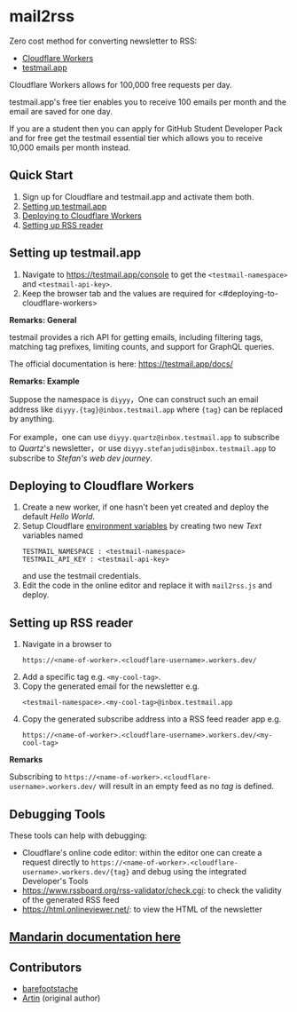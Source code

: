 # mail2rss

Zero cost method for converting newsletter to RSS:

- [Cloudflare Workers](https://workers.cloudflare.com/) 
- [testmail.app](https://testmail.app/)

Cloudflare Workers allows for 100,000 free requests per day.  

testmail.app's free tier enables you to receive 100 emails per month and the email are saved for one day.

If you are a student then you can apply for GitHub Student Developer Pack and for free get the testmail essential tier which allows you to receive 10,000 emails per month instead.

## Quick Start

1. Sign up for Cloudflare and testmail.app and activate them both.
2. [Setting up testmail.app](#setting-up-testmailapp)
3. [Deploying to Cloudflare Workers](#deploying-to-cloudflare-workers)
4. [Setting up RSS reader](#setting-up-rss-reader)

## Setting up testmail.app

1. Navigate to <https://testmail.app/console> to get the `<testmail-namespace>` and `<testmail-api-key>`.
2. Keep the browser tab and the values are required for <#deploying-to-cloudflare-workers>

**Remarks: General**

testmail provides a rich API for getting emails, including filtering tags, matching tag prefixes, limiting counts, and support for GraphQL queries.

The official documentation is here: <https://testmail.app/docs/>

**Remarks: Example**

Suppose the namespace is `diyyy`，One can construct such an email address like `diyyy.{tag}@inbox.testmail.app` where `{tag}` can be replaced by anything.

For example，one can use `diyyy.quartz@inbox.testmail.app` to subscribe to _Quartz_'s newsletter，or use `diyyy.stefanjudis@inbox.testmail.app` to subscribe to _Stefan's web dev journey_.

## Deploying to Cloudflare Workers

1. Create a new worker, if one hasn't been yet created and deploy the default _Hello World_.
2. Setup Cloudflare [environment variables](https://developers.cloudflare.com/workers/platform/environment-variables/#environment-variables-via-the-dashboard) by creating two new _Text_ variables named
    ```
    TESTMAIL_NAMESPACE : <testmail-namespace>
    TESTMAIL_API_KEY : <testmail-api-key>
    ```
    and use the testmail credentials.
3. Edit the code in the online editor and replace it with `mail2rss.js` and deploy.

## Setting up RSS reader

1. Navigate in a browser to 
    ```
    https://<name-of-worker>.<cloudflare-username>.workers.dev/
    ```
2. Add a specific tag e.g. `<my-cool-tag>`.
3. Copy the generated email for the newsletter e.g. 
    ```
    <testmail-namespace>.<my-cool-tag>@inbox.testmail.app
    ```
4. Copy the generated subscribe address into a RSS feed reader app e.g. 
    ```
    https://<name-of-worker>.<cloudflare-username>.workers.dev/<my-cool-tag>
    ```

**Remarks**

Subscribing to `https://<name-of-worker>.<cloudflare-username>.workers.dev/` will result in an empty feed as no _tag_ is defined.

## Debugging Tools

These tools can help with debugging:

- Cloudflare's online code editor: within the editor one can create a request directly to `https://<name-of-worker>.<cloudflare-username>.workers.dev/{tag}` and debug using the integrated Developer's Tools
- <https://www.rssboard.org/rss-validator/check.cgi>: to check the validity of the generated RSS feed
- <https://html.onlineviewer.net/>: to view the HTML of the newsletter

## [Mandarin documentation here](README_ZH.md)

## Contributors

- [barefootstache](https://github.com/barefootstache)
- [Artin](https://github.com/bytemain) (original author)
